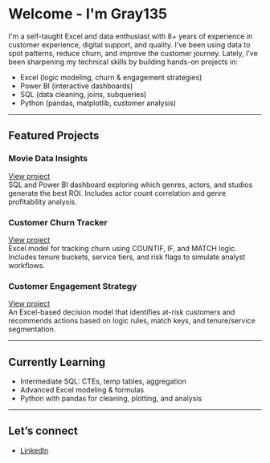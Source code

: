 # Welcome - I'm Gray135

I'm a self-taught Excel and data enthusiast with 8+ years of experience in customer experience, digital support, and quality. I've been using data to spot patterns, reduce churn, and improve the customer journey. Lately, I’ve been sharpening my technical skills by building hands-on projects in:

- Excel (logic modeling, churn & engagement strategies)
- Power BI (interactive dashboards)
- SQL (data cleaning, joins, subqueries)
- Python (pandas, matplotlib, customer analysis)

---

## Featured Projects

### Movie Data Insights
[View project](https://github.com/Gray135/movie-data-insights)  
SQL and Power BI dashboard exploring which genres, actors, and studios generate the best ROI. Includes actor count correlation and genre profitability analysis.

### Customer Churn Tracker
[View project](https://github.com/Gray135/customer-churn)  
Excel model for tracking churn using COUNTIF, IF, and MATCH logic. Includes tenure buckets, service tiers, and risk flags to simulate analyst workflows.

### Customer Engagement Strategy
[View project](https://github.com/Gray135/customer-engagement-strategy)  
An Excel-based decision model that identifies at-risk customers and recommends actions based on logic rules, match keys, and tenure/service segmentation.


---

## Currently Learning

- Intermediate SQL: CTEs, temp tables, aggregation
- Advanced Excel modeling & formulas
- Python with pandas for cleaning, plotting, and analysis

---

## Let’s connect
- [LinkedIn](https://www.linkedin.com/in/aaronzeug)
